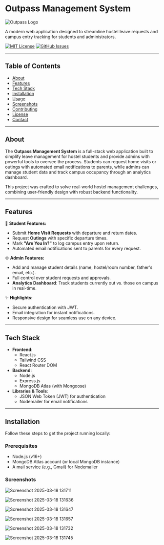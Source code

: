 # Outpass Management System
![Outpass Logo](https://github.com/your-username/outpass-management-system/raw/main/assets/logo.png) <!-- Logo URL daal agar hai -->

A modern web application designed to streamline hostel leave requests and campus entry tracking for students and administrators.

[![MIT License](https://img.shields.io/github/license/your-username/outpass-management-system)](https://github.com/your-username/outpass-management-system/blob/main/LICENSE)
[![GitHub Issues](https://img.shields.io/github/issues/your-username/outpass-management-system)](https://github.com/your-username/outpass-management-system/issues)

---

## Table of Contents
- [About](#about)
- [Features](#features)
- [Tech Stack](#tech-stack)
- [Installation](#installation)
- [Usage](#usage)
- [Screenshots](#screenshots)
- [Contributing](#contributing)
- [License](#license)
- [Contact](#contact)

---

## About
The **Outpass Management System** is a full-stack web application built to simplify leave management for hostel students and provide admins with powerful tools to oversee the process. Students can request home visits or outings with automated email notifications to parents, while admins can manage student data and track campus occupancy through an analytics dashboard.

This project was crafted to solve real-world hostel management challenges, combining user-friendly design with robust backend functionality.

---

## Features
🚀 **Student Features:**
- Submit **Home Visit Requests** with departure and return dates.
- Request **Outings** with specific departure times.
- Mark **"Are You In?"** to log campus entry upon return.
- Automated email notifications sent to parents for every request.

⚙️ **Admin Features:**
- Add and manage student details (name, hostel/room number, father's email, etc.).
- Full control over student requests and approvals.
- **Analytics Dashboard**: Track students currently out vs. those on campus in real-time.

✨ **Highlights:**
- Secure authentication with JWT.
- Email integration for instant notifications.
- Responsive design for seamless use on any device.

---

## Tech Stack
- **Frontend**: 
  - React.js
  - Tailwind CSS
  - React Router DOM
- **Backend**: 
  - Node.js
  - Express.js
  - MongoDB Atlas (with Mongoose)
- **Libraries & Tools**: 
  - JSON Web Token (JWT) for authentication
  - Nodemailer for email notifications

---

## Installation
Follow these steps to get the project running locally:

### Prerequisites
- Node.js (v16+)
- MongoDB Atlas account (or local MongoDB instance)
- A mail service (e.g., Gmail) for Nodemailer

### Screenshots
![Screenshot 2025-03-18 131711](https://github.com/user-attachments/assets/860e546e-a9af-4234-9dac-8f931c14cfc0)


![Screenshot 2025-03-18 131636](https://github.com/user-attachments/assets/a03d4d2d-7afe-4579-a2d3-084ab3679e28)


![Screenshot 2025-03-18 131647](https://github.com/user-attachments/assets/b882a52b-c758-4517-bbad-29660ca20726)


![Screenshot 2025-03-18 131657](https://github.com/user-attachments/assets/72cbc473-484c-4bad-8eb4-5e6995ec9a61)


![Screenshot 2025-03-18 131732](https://github.com/user-attachments/assets/46e61293-87c8-491d-a9f5-d8744c5cb6f5)



![Screenshot 2025-03-18 131745](https://github.com/user-attachments/assets/1f5b2572-8ab3-49f1-bdd5-d9e364afbf73)

